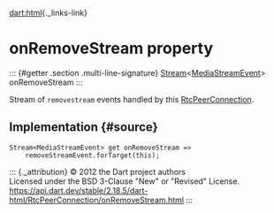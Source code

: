 [dart:html](../../dart-html/dart-html-library){._links-link}

onRemoveStream property
=======================

::: {#getter .section .multi-line-signature}
[Stream](../../dart-async/stream-class)\<[MediaStreamEvent](../mediastreamevent-class)\>
onRemoveStream
:::

Stream of `removestream` events handled by this
[RtcPeerConnection](../rtcpeerconnection-class).

Implementation {#source}
--------------

``` {.language-dart data-language="dart"}
Stream<MediaStreamEvent> get onRemoveStream =>
    removeStreamEvent.forTarget(this);
```

::: {._attribution}
© 2012 the Dart project authors\
Licensed under the BSD 3-Clause \"New\" or \"Revised\" License.\
<https://api.dart.dev/stable/2.18.5/dart-html/RtcPeerConnection/onRemoveStream.html>
:::

